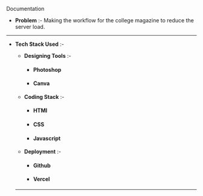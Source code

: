 Documentation

- **Problem** :- Making the workflow for the college magazine to reduce the server load.
  
-----

- **Tech Stack Used** :-
  - **Designing Tools** :-
    - #### Photoshop
    - #### Canva
  - **Coding Stack** :-
     - #### HTMl
     - #### CSS
     - #### Javascript
  - **Deployment** :-
     - #### Github
     - #### Vercel

  -----

  
  
